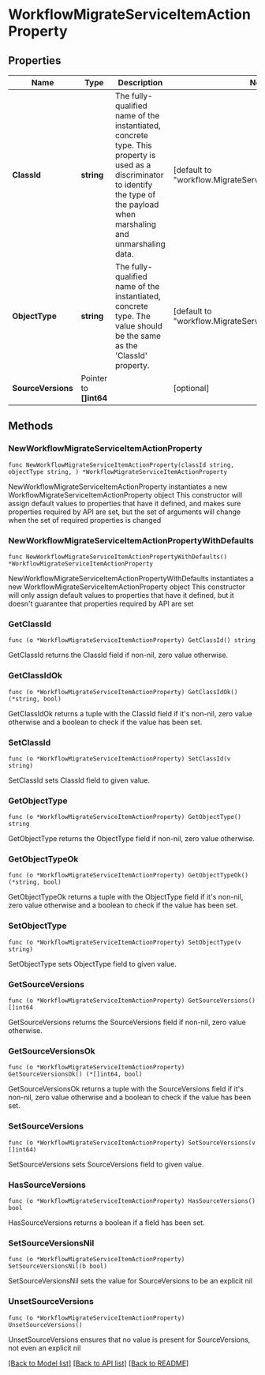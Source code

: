 # WorkflowMigrateServiceItemActionProperty

## Properties

Name | Type | Description | Notes
------------ | ------------- | ------------- | -------------
**ClassId** | **string** | The fully-qualified name of the instantiated, concrete type. This property is used as a discriminator to identify the type of the payload when marshaling and unmarshaling data. | [default to "workflow.MigrateServiceItemActionProperty"]
**ObjectType** | **string** | The fully-qualified name of the instantiated, concrete type. The value should be the same as the &#39;ClassId&#39; property. | [default to "workflow.MigrateServiceItemActionProperty"]
**SourceVersions** | Pointer to **[]int64** |  | [optional] 

## Methods

### NewWorkflowMigrateServiceItemActionProperty

`func NewWorkflowMigrateServiceItemActionProperty(classId string, objectType string, ) *WorkflowMigrateServiceItemActionProperty`

NewWorkflowMigrateServiceItemActionProperty instantiates a new WorkflowMigrateServiceItemActionProperty object
This constructor will assign default values to properties that have it defined,
and makes sure properties required by API are set, but the set of arguments
will change when the set of required properties is changed

### NewWorkflowMigrateServiceItemActionPropertyWithDefaults

`func NewWorkflowMigrateServiceItemActionPropertyWithDefaults() *WorkflowMigrateServiceItemActionProperty`

NewWorkflowMigrateServiceItemActionPropertyWithDefaults instantiates a new WorkflowMigrateServiceItemActionProperty object
This constructor will only assign default values to properties that have it defined,
but it doesn't guarantee that properties required by API are set

### GetClassId

`func (o *WorkflowMigrateServiceItemActionProperty) GetClassId() string`

GetClassId returns the ClassId field if non-nil, zero value otherwise.

### GetClassIdOk

`func (o *WorkflowMigrateServiceItemActionProperty) GetClassIdOk() (*string, bool)`

GetClassIdOk returns a tuple with the ClassId field if it's non-nil, zero value otherwise
and a boolean to check if the value has been set.

### SetClassId

`func (o *WorkflowMigrateServiceItemActionProperty) SetClassId(v string)`

SetClassId sets ClassId field to given value.


### GetObjectType

`func (o *WorkflowMigrateServiceItemActionProperty) GetObjectType() string`

GetObjectType returns the ObjectType field if non-nil, zero value otherwise.

### GetObjectTypeOk

`func (o *WorkflowMigrateServiceItemActionProperty) GetObjectTypeOk() (*string, bool)`

GetObjectTypeOk returns a tuple with the ObjectType field if it's non-nil, zero value otherwise
and a boolean to check if the value has been set.

### SetObjectType

`func (o *WorkflowMigrateServiceItemActionProperty) SetObjectType(v string)`

SetObjectType sets ObjectType field to given value.


### GetSourceVersions

`func (o *WorkflowMigrateServiceItemActionProperty) GetSourceVersions() []int64`

GetSourceVersions returns the SourceVersions field if non-nil, zero value otherwise.

### GetSourceVersionsOk

`func (o *WorkflowMigrateServiceItemActionProperty) GetSourceVersionsOk() (*[]int64, bool)`

GetSourceVersionsOk returns a tuple with the SourceVersions field if it's non-nil, zero value otherwise
and a boolean to check if the value has been set.

### SetSourceVersions

`func (o *WorkflowMigrateServiceItemActionProperty) SetSourceVersions(v []int64)`

SetSourceVersions sets SourceVersions field to given value.

### HasSourceVersions

`func (o *WorkflowMigrateServiceItemActionProperty) HasSourceVersions() bool`

HasSourceVersions returns a boolean if a field has been set.

### SetSourceVersionsNil

`func (o *WorkflowMigrateServiceItemActionProperty) SetSourceVersionsNil(b bool)`

 SetSourceVersionsNil sets the value for SourceVersions to be an explicit nil

### UnsetSourceVersions
`func (o *WorkflowMigrateServiceItemActionProperty) UnsetSourceVersions()`

UnsetSourceVersions ensures that no value is present for SourceVersions, not even an explicit nil

[[Back to Model list]](../README.md#documentation-for-models) [[Back to API list]](../README.md#documentation-for-api-endpoints) [[Back to README]](../README.md)


